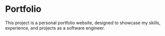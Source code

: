 # Portfolio
This project is a personal portfolio website, designed to showcase my skills, experience, and projects as a software engineer.
